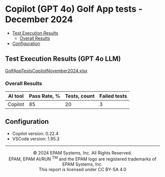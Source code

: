 # Copilot (GPT 4o) Golf App tests - December 2024

- [Test Execution Results](#test-execution-results)
    - [Overall Results](#overall-results)
- [Configuration](#configuration)

## Test Execution Results (GPT 4o LLM)

[GolfAppTestsCopilotNovember2024.xlsx](../../../../reports/GolfAppTestsCopilotGpt4oDecember2024.xlsx)

### Overall Results

| AI tool | Pass Rate, % | Tests, count | Failed tests |
|---------|--------------|--------------|--------------|
| Copilot | 85           | 20           | 3            |


## Configuration

- Copilot version: 0.22.4
- VSCode version: 1.95.3

---
<p style="text-align: center;">    © 2024 EPAM Systems, Inc. All Rights Reserved.<br/>    EPAM, EPAM AI/RUN <sup>TM</sup> and the EPAM logo are registered trademarks of EPAM Systems, Inc.<br>    This report is licensed under CC BY-SA 4.0<br/></p> 